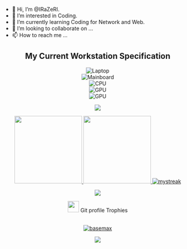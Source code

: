 - 👋 Hi, I’m @IRaZeRI.
- 👀 I’m interested in Coding.
- 🌱 I’m currently learning Coding for Network and Web.
- 💞️ I’m looking to collaborate on ...
- 📫 How to reach me ...

<h2 align="center">
My Current Workstation Specification </h2>

<div align="center">
  
![Laptop](https://img.shields.io/badge/Windows-10-0078D6?style=for-the-badge&logo=windows&logoColor=white) 
<br>
![Mainboard](https://img.shields.io/badge/Mainboard-Asus%20ROG%20MH%2012-blue?style=for-the-badge&logo=windows&logoColor=white) 
<br>
![CPU](https://img.shields.io/badge/Intel-Core%20i9%2010th-blue?style=for-the-badge&logo=intel&logoColor=white)
  <br>
  ![GPU](https://img.shields.io/badge/AMD-RX%205800%20XT-blue?style=for-the-badge&logo=amd&logoColor=white)
  <br>
  ![GPU](https://img.shields.io/badge/IDE-VS%20Code-blue?style=for-the-badge&logo=code&logoColor=white)
  <br>
<!---
IRaZeRI/IRaZeRI is a ✨ special ✨ repository because its `README.md` (this file) appears on your GitHub profile.
You can click the Preview link to take a look at your changes. ttt
--->

<a href="https://www.youtube.com/watch?v=dQw4w9WgXcQ"><img src="https://user-images.githubusercontent.com/73097560/115834477-dbab4500-a447-11eb-908a-139a6edaec5c.gif"></a>

<p align="center">
<a href="https://github.com/AVS1508">
  <img height="180em" src="https://github-readme-stats-eight-theta.vercel.app/api?username=IRaZeRI&show_icons=true&theme=synthwave&include_all_commits=true&count_private=true"/>
  <img height="180em" src="https://github-readme-stats-eight-theta.vercel.app/api/top-langs/?username=IRaZeRI&layout=compact&langs_count=8&theme=synthwave"/>
  <img src="https://github-readme-streak-stats.herokuapp.com/?user=irazeri&theme=synthwave" alt="mystreak"/>
</a>
  
  <a href="https://www.youtube.com/watch?v=dQw4w9WgXcQ"><img src="https://user-images.githubusercontent.com/73097560/115834477-dbab4500-a447-11eb-908a-139a6edaec5c.gif"></a>
  
</p>
<p align="center"><img src="https://media.giphy.com/media/QaMcXSekUWx7aogAUr/giphy.gif" width="30" />&nbsp;Git profile Trophies</p><br>
<a href="https://github.com/irazeri?tab=repositories"><img src="https://github-profile-trophy.vercel.app/?username=irazeri&column=8&margin-w=15&margin-h=15&theme=synthwave" alt="basemax"></a> 

<a href="https://www.youtube.com/watch?v=dQw4w9WgXcQ"><img src="https://user-images.githubusercontent.com/73097560/115834477-dbab4500-a447-11eb-908a-139a6edaec5c.gif"></a>
